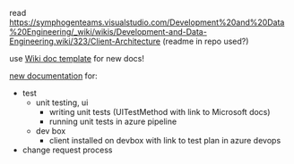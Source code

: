 read https://symphogenteams.visualstudio.com/Development%20and%20Data%20Engineering/_wiki/wikis/Development-and-Data-Engineering.wiki/323/Client-Architecture (readme in repo used?)

use [Wiki doc template](https://symphogenteams.visualstudio.com/Development%20and%20Data%20Engineering/_wiki/wikis/Development-and-Data-Engineering.wiki/330/Wiki-Template) for new docs!

[new documentation](https://symphogenteams.visualstudio.com/Development%20and%20Data%20Engineering/_wiki/wikis/Development-and-Data-Engineering.wiki/311/Testing-and-Quality-Assurance) for:
- test
  - unit testing, ui
    - writing unit tests (UITestMethod with link to Microsoft docs)
    - running unit tests in azure pipeline
  - dev box
    - client installed on devbox with link to test plan in azure devops
- change request process

